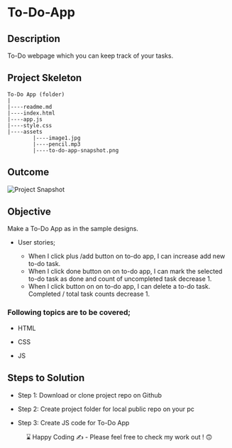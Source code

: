# To-Do-App

## Description
To-Do webpage which you can keep track of your tasks.

## Project Skeleton 

```
To-Do App (folder)
|
|----readme.md
|----index.html
|----app.js
|----style.css  
|----assets
        |----image1.jpg 
        |----pencil.mp3
        |----to-do-app-snapshot.png
```

## Outcome

![Project Snapshot](img/project_002_1.gif)

## Objective

Make a To-Do App as in the sample designs.

-  User stories;

   - When I click plus /add button on to-do app, I can increase add new to-do task.
   - When I click done  button on on to-do app, I can mark the selected to-do task as done and count of uncompleted task decrease 1.
   - When I click button on on to-do app, I can delete a to-do task. Completed / total task counts decrease 1.

### Following topics are to be covered;

- HTML 

- CSS

- JS

## Steps to Solution
  
- Step 1: Download or clone project repo on Github 

- Step 2: Create project folder for local public repo on your pc

- Step 3: Create JS code for To-Do App 

<p align='center'> ⌛ Happy Coding ✍ - Please feel free to check my work out ! 🙃 </p>
